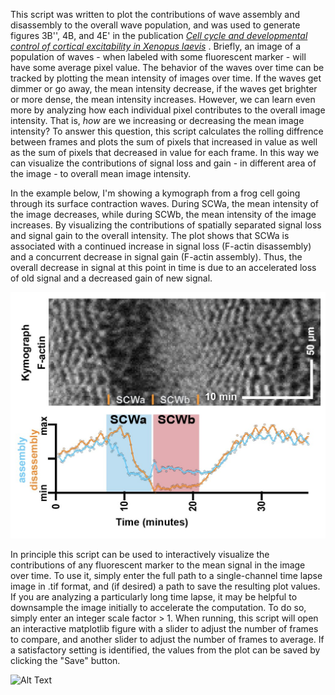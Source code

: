 This script was written to plot the contributions of wave assembly and disassembly to the overall wave population, and was used to generate figures 3B'', 4B, and 4E' in the publication [_Cell cycle and developmental control of cortical excitability in Xenopus laevis_](https://www.biorxiv.org/content/10.1101/2022.02.11.480124v1 "Link to paper on BioRxiv") . Briefly, an image of a population of waves - when labeled with some fluorescent marker - will have some average pixel value. The behavior of the waves over time can be tracked by plotting the mean intensity of images over time. If the waves get dimmer or go away, the mean intensity decrease, if the waves get brighter or more dense, the mean intensity increases. However, we can learn even more by analyzing how each individual pixel contributes to the overall image intensity. That is, _how_ are we increasing or decreasing the mean image intensity? To answer this question, this script calculates the rolling diffrence between frames and plots the sum of pixels that increased in value as well as the sum of pixels that decreased in value for each frame. In this way we can visualize the contributions of signal loss and gain - in different area of the image - to overall mean image intensity.

In the example below, I'm showing a kymograph from a frog cell going through its surface contraction waves. During SCWa, the mean intensity of the image decreases, while during SCWb, the mean intensity of the image increases. By visualizing the contributions of spatially separated signal loss and signal gain to the overall intensity. The plot shows that SCWa is associated with a continued increase in signal loss (F-actin disassembly) and a concurrent decrease in signal gain (F-actin assembly). Thus, the overall decrease in signal at this point in time is due to an accelerated loss of old signal and a decreased gain of new signal.

![GitHub-Mark-Light](https://github.com/zacswider/README_Images/blob/main/polDepol-output_light.jpg)

In principle this script can be used to interactively visualize the contributions of any fluorescent marker to the mean signal in the image over time. To use it, simply enter the full path to a single-channel time lapse image in .tif format, and (if desired) a path to save the resulting plot values. If you are analyzing a particularly long time lapse, it may be helpful to downsample the image initially to accelerate the computation. To do so, simply enter an integer scale factor > 1. When running, this script will open an interactive matplotlib figure with a slider to adjust the number of frames to compare, and another slider to adjust the number of frames to average. If a satisfactory setting is identified, the values from the plot can be saved by clicking the "Save" button.

![Alt Text](https://github.com/zacswider/README_Images/blob/main/assembly_disassembly_use.gif)
